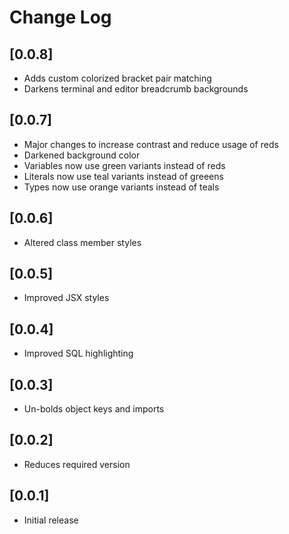 # Change Log

## [0.0.8]

- Adds custom colorized bracket pair matching
- Darkens terminal and editor breadcrumb backgrounds

## [0.0.7]

- Major changes to increase contrast and reduce usage of reds
- Darkened background color
- Variables now use green variants instead of reds
- Literals now use teal variants instead of greeens
- Types now use orange variants instead of teals

## [0.0.6]

- Altered class member styles

## [0.0.5]

- Improved JSX styles

## [0.0.4]

- Improved SQL highlighting

## [0.0.3]

- Un-bolds object keys and imports

## [0.0.2]

- Reduces required version

## [0.0.1]

- Initial release

